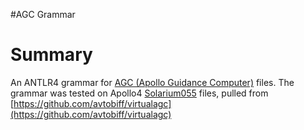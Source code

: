 #AGC Grammar

# Summary

An ANTLR4 grammar for [AGC (Apollo Guidance Computer)](http://www.ibiblio.org/apollo/) files.  The grammar was tested on Apollo4 [Solarium055](http://www.ibiblio.org/apollo/listings/Solarium055/) files, pulled from [https://github.com/avtobiff/virtualagc](https://github.com/avtobiff/virtualagc)
